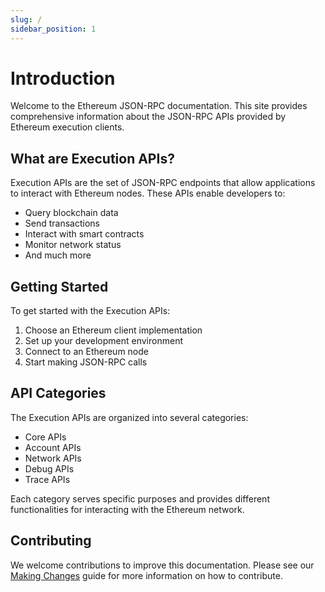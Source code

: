 ```yaml
---
slug: /
sidebar_position: 1
---
```


# Introduction

Welcome to the Ethereum JSON-RPC documentation. This site provides comprehensive information about the JSON-RPC APIs provided by Ethereum execution clients.

## What are Execution APIs?

Execution APIs are the set of JSON-RPC endpoints that allow applications to interact with Ethereum nodes. These APIs enable developers to:

- Query blockchain data
- Send transactions
- Interact with smart contracts
- Monitor network status
- And much more

## Getting Started

To get started with the Execution APIs:

1. Choose an Ethereum client implementation
2. Set up your development environment
3. Connect to an Ethereum node
4. Start making JSON-RPC calls

## API Categories

The Execution APIs are organized into several categories:

- Core APIs
- Account APIs
- Network APIs
- Debug APIs
- Trace APIs

Each category serves specific purposes and provides different functionalities for interacting with the Ethereum network.

## Contributing

We welcome contributions to improve this documentation. Please see our [Making Changes](/reference/making-changes) guide for more information on how to contribute. 